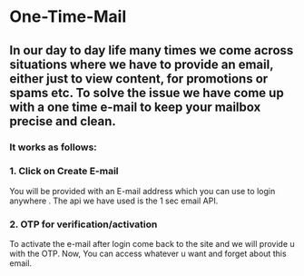 # One-Time-Mail

## In our day to day life many times we come across situations where we have to provide an email, either just to view content, for promotions or spams etc. To solve the issue we have come up with a one time e-mail to keep your mailbox precise and clean.
### It works as follows:
### 1. Click on Create E-mail
You will be provided with an E-mail address which you can use to login anywhere . The api we have used is the 1 sec email API.
### 2. OTP for verification/activation
To activate the e-mail after login come back to the site and we will provide u with the OTP. Now, You can access  whatever u want and forget about this email.
